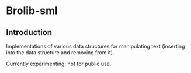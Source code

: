 # Brolib-sml

## Introduction

Implementations of various data structures for manipulating text (inserting into the data structure and removing from it).

Currently experimenting; not for public use.
